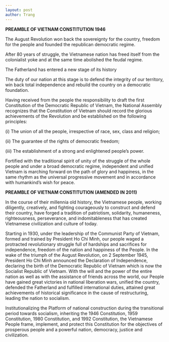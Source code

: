 ```yaml
---
layout: post
author: Trang
---
```


<b> PREAMBLE OF VIETNAM CONSTITUTION 1946 </b>

The August Revolution won back the sovereignty for the country, freedom for the people and founded the republican democratic regime.

After 80 years of struggle, the Vietnamese nation has freed itself from the colonialist yoke and at the same time abolished the
feudal regime.

The Fatherland has entered a new stage of its history

The duty of our nation at this stage is to defend the integrity of our territory, win back total independence and rebuild the country on a democratic foundation.

Having received from the people the responsibility to draft the first Constitution of the Democratic Republic of Vietnam, the National Assembly recognizes that the Constitution of Vietnam
should record the glorious achievements of the Revolution and be established on the following principles:

(i) The union of all the people, irrespective of race, sex, class and religion;

(ii) The guarantee of the rights of democratic freedom;

(iii) The establishment of a strong and enlightened people’s power.

Fortified with the traditional spirit of unity of the struggle of the whole people and under a broad democratic regime, independent and unified Vietnam is marching forward on the path of glory and happiness, in the same rhythm as the universal progressive movement and in accordance with
humankind’s wish for peace.


<b> PREAMBLE OF VIETNAM CONSTITUTION (AMENDED IN 2011) </b>

In  the  course  of their  millennia old  history,  the  Vietnamese  people,  working  diligently, creatively, and fighting courageously to construct and defend their country, have forged a tradition   of   patriotism,   solidarity,   humaneness, righteousness,   perseverance, and indomitableness that has created Vietnamese civilization and culture of today.

Starting  in  1930,  under  the  leadership  of  the  Communist  Party  of  Vietnam, formed  and trained by President Ho Chi Minh, our people waged a protracted revolutionary struggle full of hardships and sacrifices for independence, freedom of the nation and happiness of the People. In the wake of the triumph of the August Revolution, on 2 September 1945, President  Ho  Chi  Minh  announced  the  Declaration  of  Independence,  declaring  the  birth of the Democratic Republic of Vietnam which is now the Socialist Republic of Vietnam. With the will and the power of the entire nation as well as with the assistance of friends across  the  world,  our  People  have  gained  great  victories  in  national  liberation wars, unified  the  country,  defended  the  Fatherland  and  fulfilled  international  duties,  attained great  achievements  of  historical  significance  in  the  cause  of restructuring,  leading  the nation to socialism.

Institutionalizing  the  Platform  of  national  construction  during  the  transitional  period towards    socialism,    inheriting    the    1946    Constitution,    1959    Constitution,    1980 Constitution,  and  1992  Constitution,  the  Vietnamese  People  frame,  implement,  and protect  this  Constitution  for  the  objectives  of prosperous people and a powerful  nation, democracy, justice and civilization.

